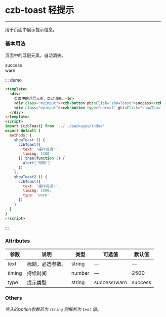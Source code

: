 <script>
import {czbToast} from '../../packages/index'
export default {
  methods: {
    showToast () {
      czbToast({
        text: '操作成功！',
        timing: 1500
      }).then(function () {
        alert('回调')
      })
    },
    showToast2 () {
      czbToast({
        text: '操作有误！',
        timing: 1000,
        type: 'warn'
      })
    }
  }
}
</script>
# czb-toast 轻提示
----
用于页面中展示提示信息。

### 基本用法
页面中的浮层元素，自动消失。<br>
<div class="myinput"><czb-button @btnClick="showToast">success</czb-button></div>
<div class="myinput"><czb-button type="normal" @btnClick="showToast2">warn</czb-button></div>

::: demo
```html
<template>
  <div>
    页面中的浮层元素，自动消失。<br>
    <div class="myinput"><czb-button @btnClick="showToast">success</czb-button></div>
    <div class="myinput"><czb-button type="normal" @btnClick="showToast2">warn</czb-button></div>
  </div>
</template>
<script>
import {czbToast} from '../../packages/index'
export default {
  methods: {
    showToast () {
      czbToast({
        text: '操作成功！',
        timing: 1500
      }).then(function () {
        alert('回调')
      })
    },
    showToast2 () {
      czbToast({
        text: '操作有误！',
        timing: 1000,
        type: 'warn'
      })
    }
  }
}
</script>
```
:::

### Attributes
| 参数      | 说明                                 | 类型      | 可选值       | 默认值   |
|---------- |------------------------------------ |---------- |------------- |-------- |
|text      |	标题，必选参数。                     |	string   |	—           |	—       |
|timing	      | 持续时间                           |	number   |		—           |	2500      |
|type |	提示类型                         |	string    |	success/warn             |	success  |
### Others
_传入的option参数若为 `string` 则解析为 `text` 值。_